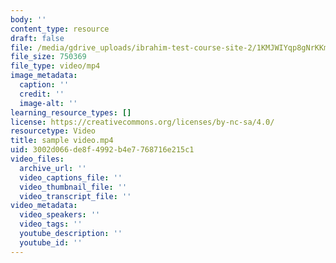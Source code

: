 ```yaml
---
body: ''
content_type: resource
draft: false
file: /media/gdrive_uploads/ibrahim-test-course-site-2/1KMJWIYqp8gNrKKmKp9BlSVZvhX4v5S6X/sample-video.mp4
file_size: 750369
file_type: video/mp4
image_metadata:
  caption: ''
  credit: ''
  image-alt: ''
learning_resource_types: []
license: https://creativecommons.org/licenses/by-nc-sa/4.0/
resourcetype: Video
title: sample video.mp4
uid: 3002d066-de8f-4992-b4e7-768716e215c1
video_files:
  archive_url: ''
  video_captions_file: ''
  video_thumbnail_file: ''
  video_transcript_file: ''
video_metadata:
  video_speakers: ''
  video_tags: ''
  youtube_description: ''
  youtube_id: ''
---
```

